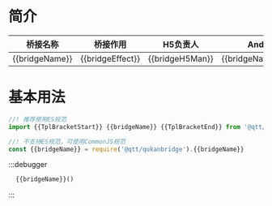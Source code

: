 # 简介
桥接名称 | 桥接作用 | H5负责人 | Android对接人 | IOS对接人 | Android起始版本 | IOS起始版本
--- | --- | --- | --- | --- | --- | ---
{{bridgeName}} | {{bridgeEffect}} | {{bridgeH5Man}} | {{bridgeNativeAndroidMan}} | {{bridgeNativeIOSMan}} | {{bridgeVersionAndroidStr}} | {{bridgeVersionIOSStr}}

# 基本用法
```javascript
//! 推荐使用ES规范
import {{TplBracketStart}} {{bridgeName}} {{TplBracketEnd}} from '@qtt/qukanbridge'

//! 不支持ES规范，可使用CommonJS规范
const {{bridgeName}} = require('@qtt/qukanbridge').{{bridgeName}}
```

<!-- 默认调试，不带任何参数 -->
:::debugger
```javascript
  {{bridgeName}}()
```
:::